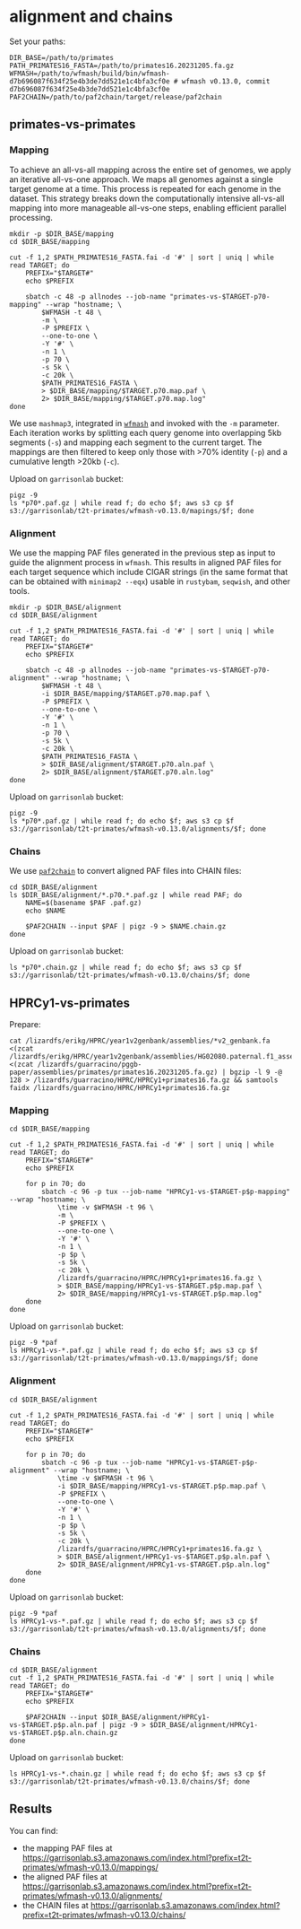 # alignment and chains

Set your paths:

```shell
DIR_BASE=/path/to/primates
PATH_PRIMATES16_FASTA=/path/to/primates16.20231205.fa.gz
WFMASH=/path/to/wfmash/build/bin/wfmash-d7b696087f634f25e4b3de7dd521e1c4bfa3cf0e # wfmash v0.13.0, commit d7b696087f634f25e4b3de7dd521e1c4bfa3cf0e
PAF2CHAIN=/path/to/paf2chain/target/release/paf2chain
```

## primates-vs-primates

### Mapping

To achieve an all-vs-all mapping across the entire set of genomes, we apply an iterative all-vs-one approach. We maps all genomes against a single target genome at a time. This process is repeated for each genome in the dataset. This strategy breaks down the computationally intensive all-vs-all mapping into more manageable all-vs-one steps, enabling efficient parallel processing.

```shell
mkdir -p $DIR_BASE/mapping
cd $DIR_BASE/mapping

cut -f 1,2 $PATH_PRIMATES16_FASTA.fai -d '#' | sort | uniq | while read TARGET; do
    PREFIX="$TARGET#"
    echo $PREFIX

    sbatch -c 48 -p allnodes --job-name "primates-vs-$TARGET-p70-mapping" --wrap "hostname; \
        $WFMASH -t 48 \
        -m \
        -P $PREFIX \
        --one-to-one \
        -Y '#' \
        -n 1 \
        -p 70 \
        -s 5k \
        -c 20k \
        $PATH_PRIMATES16_FASTA \
        > $DIR_BASE/mapping/$TARGET.p70.map.paf \
        2> $DIR_BASE/mapping/$TARGET.p70.map.log"
done
```

We use `mashmap3`, integrated in [`wfmash`](https://github.com/waveygang/wfmash) and invoked with the `-m` parameter. Each iteration works by splitting each query genome into overlapping 5kb segments (`-s`) and mapping each segment to the current target. The mappings are then filtered to keep only those with >70% identity (`-p`) and a cumulative length >20kb (`-c`).

Upload on `garrisonlab` bucket:

```shell
pigz -9
ls *p70*.paf.gz | while read f; do echo $f; aws s3 cp $f s3://garrisonlab/t2t-primates/wfmash-v0.13.0/mapings/$f; done
```

### Alignment

We use the mapping PAF files generated in the previous step as input to guide the alignment process in `wfmash`. This results in aligned PAF files for each target sequence which include CIGAR strings (in the same format that can be obtained with `minimap2 --eqx`) usable in `rustybam`, `seqwish`, and other tools.

```shell
mkdir -p $DIR_BASE/alignment
cd $DIR_BASE/alignment

cut -f 1,2 $PATH_PRIMATES16_FASTA.fai -d '#' | sort | uniq | while read TARGET; do
    PREFIX="$TARGET#"
    echo $PREFIX

    sbatch -c 48 -p allnodes --job-name "primates-vs-$TARGET-p70-alignment" --wrap "hostname; \
        $WFMASH -t 48 \
        -i $DIR_BASE/mapping/$TARGET.p70.map.paf \
        -P $PREFIX \
        --one-to-one \
        -Y '#' \
        -n 1 \
        -p 70 \
        -s 5k \
        -c 20k \
        $PATH_PRIMATES16_FASTA \
        > $DIR_BASE/alignment/$TARGET.p70.aln.paf \
        2> $DIR_BASE/alignment/$TARGET.p70.aln.log"
done
```

Upload on `garrisonlab` bucket:

```shell
pigz -9
ls *p70*.paf.gz | while read f; do echo $f; aws s3 cp $f s3://garrisonlab/t2t-primates/wfmash-v0.13.0/alignments/$f; done
```

### Chains

We use [`paf2chain`](https://github.com/AndreaGuarracino/paf2chain) to convert aligned PAF files into CHAIN files:

```shell
cd $DIR_BASE/alignment
ls $DIR_BASE/alignment/*.p70.*.paf.gz | while read PAF; do
    NAME=$(basename $PAF .paf.gz)
    echo $NAME

    $PAF2CHAIN --input $PAF | pigz -9 > $NAME.chain.gz
done
```

Upload on `garrisonlab` bucket:

```shell
ls *p70*.chain.gz | while read f; do echo $f; aws s3 cp $f s3://garrisonlab/t2t-primates/wfmash-v0.13.0/chains/$f; done
```

## HPRCy1-vs-primates

Prepare:

```shell
cat /lizardfs/erikg/HPRC/year1v2genbank/assemblies/*v2_genbank.fa <(zcat /lizardfs/erikg/HPRC/year1v2genbank/assemblies/HG02080.paternal.f1_assembly_v2_genbank.fa.gz) <(zcat /lizardfs/guarracino/pggb-paper/assemblies/primates/primates16.20231205.fa.gz) | bgzip -l 9 -@ 128 > /lizardfs/guarracino/HPRC/HPRCy1+primates16.fa.gz && samtools faidx /lizardfs/guarracino/HPRC/HPRCy1+primates16.fa.gz
```

### Mapping

```shell
cd $DIR_BASE/mapping

cut -f 1,2 $PATH_PRIMATES16_FASTA.fai -d '#' | sort | uniq | while read TARGET; do
    PREFIX="$TARGET#"
    echo $PREFIX

    for p in 70; do
        sbatch -c 96 -p tux --job-name "HPRCy1-vs-$TARGET-p$p-mapping" --wrap "hostname; \
            \time -v $WFMASH -t 96 \
            -m \
            -P $PREFIX \
            --one-to-one \
            -Y '#' \
            -n 1 \
            -p $p \
            -s 5k \
            -c 20k \
            /lizardfs/guarracino/HPRC/HPRCy1+primates16.fa.gz \
            > $DIR_BASE/mapping/HPRCy1-vs-$TARGET.p$p.map.paf \
            2> $DIR_BASE/mapping/HPRCy1-vs-$TARGET.p$p.map.log"
    done
done
```

Upload on `garrisonlab` bucket:

```shell
pigz -9 *paf
ls HPRCy1-vs-*.paf.gz | while read f; do echo $f; aws s3 cp $f s3://garrisonlab/t2t-primates/wfmash-v0.13.0/mappings/$f; done
```

### Alignment

```shell
cd $DIR_BASE/alignment

cut -f 1,2 $PATH_PRIMATES16_FASTA.fai -d '#' | sort | uniq | while read TARGET; do
    PREFIX="$TARGET#"
    echo $PREFIX

    for p in 70; do
        sbatch -c 96 -p tux --job-name "HPRCy1-vs-$TARGET-p$p-alignment" --wrap "hostname; \
            \time -v $WFMASH -t 96 \
            -i $DIR_BASE/mapping/HPRCy1-vs-$TARGET.p$p.map.paf \
            -P $PREFIX \
            --one-to-one \
            -Y '#' \
            -n 1 \
            -p $p \
            -s 5k \
            -c 20k \
            /lizardfs/guarracino/HPRC/HPRCy1+primates16.fa.gz \
            > $DIR_BASE/alignment/HPRCy1-vs-$TARGET.p$p.aln.paf \
            2> $DIR_BASE/alignment/HPRCy1-vs-$TARGET.p$p.aln.log"
    done
done
```

Upload on `garrisonlab` bucket:

```shell
pigz -9 *paf
ls HPRCy1-vs-*.paf.gz | while read f; do echo $f; aws s3 cp $f s3://garrisonlab/t2t-primates/wfmash-v0.13.0/alignments/$f; done
```

### Chains

```shell
cd $DIR_BASE/alignment
cut -f 1,2 $PATH_PRIMATES16_FASTA.fai -d '#' | sort | uniq | while read TARGET; do
    PREFIX="$TARGET#"
    echo $PREFIX

    $PAF2CHAIN --input $DIR_BASE/alignment/HPRCy1-vs-$TARGET.p$p.aln.paf | pigz -9 > $DIR_BASE/alignment/HPRCy1-vs-$TARGET.p$p.aln.chain.gz
done
```

Upload on `garrisonlab` bucket:

```shell
ls HPRCy1-vs-*.chain.gz | while read f; do echo $f; aws s3 cp $f s3://garrisonlab/t2t-primates/wfmash-v0.13.0/chains/$f; done
```

## Results

You can find:
- the mapping PAF files at https://garrisonlab.s3.amazonaws.com/index.html?prefix=t2t-primates/wfmash-v0.13.0/mappings/
- the aligned PAF files at https://garrisonlab.s3.amazonaws.com/index.html?prefix=t2t-primates/wfmash-v0.13.0/alignments/ 
- the CHAIN files at https://garrisonlab.s3.amazonaws.com/index.html?prefix=t2t-primates/wfmash-v0.13.0/chains/ 
